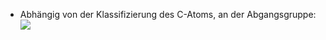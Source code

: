 - Abhängig von der Klassifizierung des C-Atoms, an der Abgangsgruppe:
![](Pasted%20image%2020231130163245.png)
